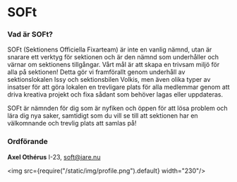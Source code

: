 # SOFt

### Vad är SOFt?

SOFt (Sektionens Officiella Fixarteam) är inte en vanlig nämnd, utan är snarare ett verktyg för sektionen och är den nämnd som underhåller och värnar om sektionens tillgångar. Vårt mål är att skapa en trivsam miljö för alla på sektionen! Detta gör vi framförallt genom underhåll av sektionslokalen Issy och sektionsbilen Volkis, men även olika typer av insatser för att göra lokalen en trevligare plats för alla medlemmar genom att driva kreativa projekt och fixa sådant som behöver lagas eller uppdateras.

SOFt är nämnden för dig som är nyfiken och öppen för att lösa problem och lära dig nya saker, samtidigt som du vill se till att sektionen har en välkomnande och trevlig plats att samlas på!

### Ordförande

__Axel Othérus__ I-23, soft@iare.nu

<img src={require("/static/img/profile.png").default} width="230"/>

